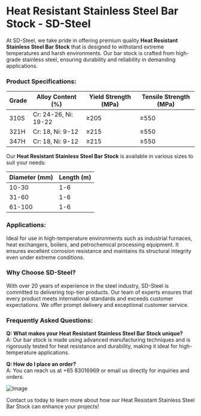 # Heat Resistant Stainless Steel Bar Stock - SD-Steel

At SD-Steel, we take pride in offering premium quality **Heat Resistant Stainless Steel Bar Stock** that is designed to withstand extreme temperatures and harsh environments. Our bar stock is crafted from high-grade stainless steel, ensuring durability and reliability in demanding applications.

### Product Specifications:

| Grade            | Alloy Content (%) | Yield Strength (MPa) | Tensile Strength (MPa) |
|-------------------|-------------------|----------------------|------------------------|
| 310S             | Cr: 24-26, Ni: 19-22 | ≥205                 | ≥550                   |
| 321H             | Cr: 18, Ni: 9-12  | ≥215                 | ≥550                   |
| 347H             | Cr: 18, Ni: 9-12  | ≥215                 | ≥550                   |

Our **Heat Resistant Stainless Steel Bar Stock** is available in various sizes to suit your needs:

| Diameter (mm) | Length (m) |
|---------------|------------|
| 10-30         | 1-6        |
| 31-60         | 1-6        |
| 61-100        | 1-6        |

### Applications:
Ideal for use in high-temperature environments such as industrial furnaces, heat exchangers, boilers, and petrochemical processing equipment. It ensures excellent corrosion resistance and maintains its structural integrity even under extreme conditions.

### Why Choose SD-Steel?
With over 20 years of experience in the steel industry, SD-Steel is committed to delivering top-tier products. Our team of experts ensures that every product meets international standards and exceeds customer expectations. We offer prompt delivery and exceptional customer service.

### Frequently Asked Questions:

**Q: What makes your Heat Resistant Stainless Steel Bar Stock unique?**  
A: Our bar stock is made using advanced manufacturing techniques and is rigorously tested for heat resistance and durability, making it ideal for high-temperature applications.

**Q: How do I place an order?**  
A: You can reach us at +65 83016969 or email us directly for inquiries and orders.

![Image](https://github.com/user-attachments/assets/2567258e-e124-4816-932d-1809bd27ef0b)

Contact us today to learn more about how our Heat Resistant Stainless Steel Bar Stock can enhance your projects!